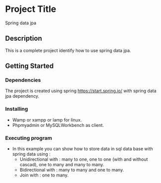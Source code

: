 # Project Title

Spring data jpa

## Description

This is a complete project identify how to use spring data jpa.

## Getting Started

### Dependencies

The project is created using spring https://start.spring.io/ with spring data jpa dependency.

### Installing

* Wamp or xampp or lamp for linux.
* Phpmyadmin or MySQLWorkbench as client.

### Executing program
* In this example you can show how to store data in sql data base with spring data using :
  - Unidirectional with : many to one, one to one (with and without cascad), one to many and many to many.
  - Bidirectional with : many to many and one to many.  
  - Join with : one to many.


